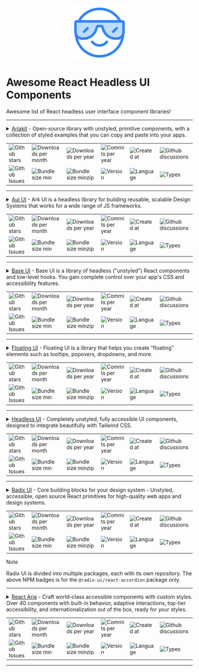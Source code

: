 
<p align="center">
  <img width="150" height="150" src="./assets/awesome.png">
</p>

# Awesome React Headless UI Components
Awesome list of React headless user interface component libraries!

---
<details>
    <summary><a href="https://ariakit.org">Ariakit</a> - Open-source library with unstyled, primitive components, with a collection of styled examples that you can copy and paste into your apps.</summary>

[![Ariakit github card](https://github-stats.h3.nu/api/pin/?username=ariakit&repo=ariakit)](https://github.com/ariakit/ariakit)
</details>

<table>
    <tr>
        <td>
            <img alt="Github stars" src="https://img.shields.io/github/stars/Ariakit/Ariakit?style=flat&logo=github&color=blue" />
        </td>
        <td>
            <img alt="Downloads per month" src="https://img.shields.io/npm/dm/%40ariakit%2Freact?style=flat&logo=npm&color=blue" />
        </td>
        <td>
            <img alt="Downloads per year" src="https://img.shields.io/npm/dy/%40ariakit%2Freact?style=flat&logo=npm&color=blue" />
        </td>
        <td>
            <img alt="Commits per year" src="https://img.shields.io/github/commit-activity/y/ariakit/ariakit?style=flat&logo=github&color=blue" />
        </td>
        <td>
            <img alt="Created at" src="https://img.shields.io/github/created-at/ariakit/ariakit?style=flat&logoColor=github&color=blue" />
        </td>
        <td>
            <img alt="Github discussions" src="https://img.shields.io/github/discussions/ariakit/ariakit?style=flat&logo=github&color=blue" />
        </td>
    </tr>
    <tr>
        <td>
            <img alt="Github Issues" src="https://img.shields.io/github/issues/ariakit/ariakit?style=flat&logo=github&color=blue" />
        </td>
        <td>
            <img alt="Bundle size min" src="https://img.shields.io/bundlephobia/min/%40ariakit%2Freact?style=flat&color=blue" />
        </td>
        <td>
            <img alt="Bundle size minzip" src="https://img.shields.io/bundlephobia/minzip/%40ariakit%2Freact?style=flat&color=blue" />
        </td>
        <td>
            <img alt="Version" src="https://img.shields.io/npm/v/%40ariakit%2Freact?style=flat&color=blue&logo=npm" />
        </td>
        <td>
            <img alt="Language" src="https://img.shields.io/github/languages/top/ariakit/ariakit?style=flat&color=blue" />
        </td>
        <td>
            <img alt="Types" src="https://img.shields.io/npm/types/%40ariakit%2Freact?style=flat&color=blue&logo=npm" />
        </td>
    </tr>
</table>

---

<details>
    <summary><a href="https://ark-ui.com/">Aui UI</a> - Ark UI is a headless library for building reusable, scalable Design Systems that works for a wide range of JS frameworks.</summary>

[![github card](https://github-stats.h3.nu/api/pin/?username=chakra-ui&repo=ark)](https://github.com/chakra-ui/ark)
</details>

<table>
    <tr>
        <td>
            <img alt="Github stars" src="https://img.shields.io/github/stars/chakra-ui/ark?style=flat&logo=github&color=blue" />
        </td>
        <td>
            <img alt="Downloads per month" src="https://img.shields.io/npm/dm/%40ark-ui%2Freact?style=flat&logo=npm&color=blue" />
        </td>
        <td>
            <img alt="Downloads per year" src="https://img.shields.io/npm/dy/%40ark-ui%2Freact?style=flat&logo=npm&color=blue" />
        </td>
        <td>
            <img alt="Commits per year" src="https://img.shields.io/github/commit-activity/y/chakra-ui/ark?style=flat&logo=github&color=blue" />
        </td>
        <td>
            <img alt="Created at" src="https://img.shields.io/github/created-at/chakra-ui/ark?style=flat&logoColor=github&color=blue" />
        </td>
        <td>
            <img alt="Github discussions" src="https://img.shields.io/github/discussions/chakra-ui/ark?style=flat&logo=github&color=blue" />
        </td>
    </tr>
    <tr>
        <td>
            <img alt="Github Issues" src="https://img.shields.io/github/issues/chakra-ui/ark?style=flat&logo=github&color=blue" />
        </td>
        <td>
            <img alt="Bundle size min" src="https://img.shields.io/bundlephobia/min/%40ark-ui%2Freact?style=flat&color=blue" />
        </td>
        <td>
            <img alt="Bundle size minzip" src="https://img.shields.io/bundlephobia/minzip/%40ark-ui%2Freact?style=flat&color=blue" />
        </td>
        <td>
            <img alt="Version" src="https://img.shields.io/npm/v/%40ark-ui%2Freact?style=flat&color=blue&logo=npm" />
        </td>
        <td>
            <img alt="Language " src="https://img.shields.io/github/languages/top/chakra-ui/ark?style=flat&color=blue" />
        </td>
        <td>
            <img alt="Types" src="https://img.shields.io/npm/types/%40ark-ui%2Freact?style=flat&color=blue&logo=npm" />
        </td>
    </tr>
</table>

---

<details>
    <summary><a href="https://mui.com/base-ui/">Base UI</a> - Base UI is a library of headless ("unstyled") React components and low-level hooks. You gain complete control over your app's CSS and accessibility features.</summary>

[![github card](https://github-stats.h3.nu/api/pin/?username=mui&repo=base-ui)](https://github.com/mui/base-ui)
</details>

<table>
    <tr>
        <td>
            <img alt="Github stars" src="https://img.shields.io/github/stars/mui/base-ui?style=flat&logo=github&color=blue" />
        </td>
        <td>
            <img alt="Downloads per month" src="https://img.shields.io/npm/dm/@mui/base?style=flat&logo=npm&color=blue" />
        </td>
        <td>
            <img alt="Downloads per year" src="https://img.shields.io/npm/dy/@mui/base?style=flat&logo=npm&color=blue" />
        </td>
        <td>
            <img alt="Commits per year" src="https://img.shields.io/github/commit-activity/y/mui/base-ui?style=flat&logo=github&color=blue" />
        </td>
        <td>
            <img alt="Created at" src="https://img.shields.io/github/created-at/mui/base-ui?style=flat&logoColor=github&color=blue" />
        </td>
        <td>
            <img alt="Github discussions" src="https://img.shields.io/github/discussions/mui/base-ui?style=flat&logo=github&color=blue" />
        </td>
    </tr>
    <tr>
        <td>
            <img alt="Github Issues" src="https://img.shields.io/github/issues/mui/base-ui?style=flat&logo=github&color=blue" />
        </td>
        <td>
            <img alt="Bundle size min" src="https://img.shields.io/bundlephobia/min/@mui/base?style=flat&color=blue" />
        </td>
        <td>
            <img alt="Bundle size minzip" src="https://img.shields.io/bundlephobia/minzip/@mui/base?style=flat&color=blue" />
        </td>
        <td>
            <img alt="Version" src="https://img.shields.io/npm/v/@mui/base?style=flat&color=blue&logo=npm" />
        </td>
        <td>
            <img alt="Language " src="https://img.shields.io/github/languages/top/mui/base-ui?style=flat&color=blue" />
        </td>
        <td>
            <img alt="Types" src="https://img.shields.io/npm/types/@mui/base?style=flat&color=blue&logo=npm" />
        </td>
    </tr>
</table>

---

<details>
    <summary><a href="https://floating-ui.com/">Floating UI</a> - Floating UI is a library that helps you create “floating” elements such as tooltips, popovers, dropdowns, and more.</summary>

[![github card](https://github-stats.h3.nu/api/pin/?username=floating-ui&repo=floating-ui)](https://github.com/floating-ui/floating-ui)
</details>

<table>
    <tr>
        <td>
            <img alt="Github stars" src="https://img.shields.io/github/stars/floating-ui/floating-ui?style=flat&logo=github&color=blue" />
        </td>
        <td>
            <img alt="Downloads per month" src="https://img.shields.io/npm/dm/%40floating-ui%2Freact?style=flat&logo=npm&color=blue" />
        </td>
        <td>
            <img alt="Downloads per year" src="https://img.shields.io/npm/dy/%40floating-ui%2Freact?style=flat&logo=npm&color=blue" />
        </td>
        <td>
            <img alt="Commits per year" src="https://img.shields.io/github/commit-activity/y/floating-ui/floating-ui?style=flat&logo=github&color=blue" />
        </td>
        <td>
            <img alt="Created at" src="https://img.shields.io/github/created-at/floating-ui/floating-ui?style=flat&logoColor=github&color=blue" />
        </td>
        <td>
            <img alt="Github discussions" src="https://img.shields.io/github/discussions/floating-ui/floating-ui?style=flat&logo=github&color=blue" />
        </td>
    </tr>
    <tr>
        <td>
            <img alt="Github Issues" src="https://img.shields.io/github/issues/floating-ui/floating-ui?style=flat&logo=github&color=blue" />
        </td>
        <td>
            <img alt="Bundle size min" src="https://img.shields.io/bundlephobia/min/%40floating-ui%2Freact?style=flat&color=blue" />
        </td>
        <td>
            <img alt="Bundle size minzip" src="https://img.shields.io/bundlephobia/minzip/%40floating-ui%2Freact?style=flat&color=blue" />
        </td>
        <td>
            <img alt="Version" src="https://img.shields.io/npm/v/%40floating-ui%2Freact?style=flat&color=blue&logo=npm" />
        </td>
        <td>
            <img alt="Language " src="https://img.shields.io/github/languages/top/floating-ui/floating-ui?style=flat&color=blue" />
        </td>
        <td>
            <img alt="Types" src="https://img.shields.io/npm/types/%40floating-ui%2Freact?style=flat&color=blue&logo=npm" />
        </td>
    </tr>
</table>

---



<details>
    <summary><a href="https://headlessui.com/">Headless UI</a> - Completely unstyled, fully accessible UI components, designed to integrate beautifully with Tailwind CSS.</summary>

[![github card](https://github-stats.h3.nu/api/pin/?username=tailwindlabs&repo=headlessui)](https://github.com/tailwindlabs/headlessui)
</details>

<table>
    <tr>
        <td>
            <img alt="Github stars" src="https://img.shields.io/github/stars/tailwindlabs/headlessui?style=flat&logo=github&color=blue" />
        </td>
        <td>
            <img alt="Downloads per month" src="https://img.shields.io/npm/dm/%40headlessui%2Freact?style=flat&logo=npm&color=blue" />
        </td>
        <td>
            <img alt="Downloads per year" src="https://img.shields.io/npm/dy/%40headlessui%2Freact?style=flat&logo=npm&color=blue" />
        </td>
        <td>
            <img alt="Commits per year" src="https://img.shields.io/github/commit-activity/y/tailwindlabs/headlessui?style=flat&logo=github&color=blue" />
        </td>
        <td>
            <img alt="Created at" src="https://img.shields.io/github/created-at/tailwindlabs/headlessui?style=flat&logoColor=github&color=blue" />
        </td>
        <td>
            <img alt="Github discussions" src="https://img.shields.io/github/discussions/tailwindlabs/headlessui?style=flat&logo=github&color=blue" />
        </td>
    </tr>
    <tr>
        <td>
            <img alt="Github Issues" src="https://img.shields.io/github/issues/tailwindlabs/headlessui?style=flat&logo=github&color=blue" />
        </td>
        <td>
            <img alt="Bundle size min" src="https://img.shields.io/bundlephobia/min/%40headlessui%2Freact?style=flat&color=blue" />
        </td>
        <td>
            <img alt="Bundle size minzip" src="https://img.shields.io/bundlephobia/minzip/%40headlessui%2Freact?style=flat&color=blue" />
        </td>
        <td>
            <img alt="Version" src="https://img.shields.io/npm/v/%40headlessui%2Freact?style=flat&color=blue&logo=npm" />
        </td>
        <td>
            <img alt="Language " src="https://img.shields.io/github/languages/top/tailwindlabs/headlessui?style=flat&color=blue" />
        </td>
        <td>
            <img alt="Types" src="https://img.shields.io/npm/types/%40headlessui%2Freact?style=flat&color=blue&logo=npm" />
        </td>
    </tr>
</table>

---


<details>
    <summary><a href="https://www.radix-ui.com/">Radix UI</a> - Core building blocks for your design system - Unstyled, accessible, open source React primitives for high-quality web apps and design systems.</summary>

[![github card](https://github-stats.h3.nu/api/pin/?username=radix-ui&repo=primitives)](https://github.com/radix-ui/primitives)
</details>

<table>
    <tr>
        <td>
            <img alt="Github stars" src="https://img.shields.io/github/stars/radix-ui/primitives?style=flat&logo=github&color=blue" />
        </td>
        <td>
            <img alt="Downloads per month" src="https://img.shields.io/npm/dm/%40radix-ui%2Freact-accordion?style=flat&logo=npm&color=blue" />
        </td>
        <td>
            <img alt="Downloads per year" src="https://img.shields.io/npm/dy/%40radix-ui%2Freact-accordion?style=flat&logo=npm&color=blue" />
        </td>
        <td>
            <img alt="Commits per year" src="https://img.shields.io/github/commit-activity/y/radix-ui/primitives?style=flat&logo=github&color=blue" />
        </td>
        <td>
            <img alt="Created at" src="https://img.shields.io/github/created-at/radix-ui/primitives?style=flat&logoColor=github&color=blue" />
        </td>
        <td>
            <img alt="Github discussions" src="https://img.shields.io/github/discussions/radix-ui/primitives?style=flat&logo=github&color=blue" />
        </td>
    </tr>
    <tr>
        <td>
            <img alt="Github Issues" src="https://img.shields.io/github/issues/radix-ui/primitives?style=flat&logo=github&color=blue" />
        </td>
        <td>
            <img alt="Bundle size min" src="https://img.shields.io/bundlephobia/min/%40radix-ui%2Freact-accordion?style=flat&color=blue" />
        </td>
        <td>
            <img alt="Bundle size minzip" src="https://img.shields.io/bundlephobia/minzip/%40radix-ui%2Freact-accordion?style=flat&color=blue" />
        </td>
        <td>
            <img alt="Version" src="https://img.shields.io/npm/v/%40radix-ui%2Freact-accordion?style=flat&color=blue&logo=npm" />
        </td>
        <td>
            <img alt="Language " src="https://img.shields.io/github/languages/top/radix-ui/primitives?style=flat&color=blue" />
        </td>
        <td>
            <img alt="Types" src="https://img.shields.io/npm/types/%40radix-ui%2Freact-accordion?style=flat&color=blue&logo=npm" />
        </td>
    </tr>
</table>


> [!NOTE]
> Radix UI is divided into multiple packages, each with its own repository. The above NPM badges is for the `@radix-ui/react-accordion` package only.

---


<details>
    <summary><a href="https://react-spectrum.adobe.com/react-aria/index.html">React Aria</a> - Craft world-class accessible components with custom styles. Over 40 components with built-in behavior, adaptive interactions, top-tier accessibility, and internationalization out of the box, ready for your styles.</summary>

[![github card](https://github-stats.h3.nu/api/pin/?username=adobe&repo=react-spectrum)](https://github.com/adobe/react-spectrum)
</details>

<table>
    <tr>
        <td>
            <img alt="Github stars" src="https://img.shields.io/github/stars/adobe/react-spectrum?style=flat&logo=github&color=blue" />
        </td>
        <td>
            <img alt="Downloads per month" src="https://img.shields.io/npm/dm/react-aria-components?style=flat&logo=npm&color=blue" />
        </td>
        <td>
            <img alt="Downloads per year" src="https://img.shields.io/npm/dy/react-aria-components?style=flat&logo=npm&color=blue" />
        </td>
        <td>
            <img alt="Commits per year" src="https://img.shields.io/github/commit-activity/y/adobe/react-spectrum?style=flat&logo=github&color=blue" />
        </td>
        <td>
            <img alt="Created at" src="https://img.shields.io/github/created-at/adobe/react-spectrum?style=flat&logoColor=github&color=blue" />
        </td>
        <td>
            <img alt="Github discussions" src="https://img.shields.io/github/discussions/adobe/react-spectrum?style=flat&logo=github&color=blue" />
        </td>
    </tr>
    <tr>
        <td>
            <img alt="Github Issues" src="https://img.shields.io/github/issues/adobe/react-spectrum?style=flat&logo=github&color=blue" />
        </td>
        <td>
            <img alt="Bundle size min" src="https://img.shields.io/bundlephobia/min/react-aria-components?style=flat&color=blue" />
        </td>
        <td>
            <img alt="Bundle size minzip" src="https://img.shields.io/bundlephobia/minzip/react-aria-components?style=flat&color=blue" />
        </td>
        <td>
            <img alt="Version" src="https://img.shields.io/npm/v/react-aria-components?style=flat&color=blue&logo=npm" />
        </td>
        <td>
            <img alt="Language " src="https://img.shields.io/github/languages/top/adobe/react-spectrum?style=flat&color=blue" />
        </td>
        <td>
            <img alt="Types" src="https://img.shields.io/npm/types/react-aria-components?style=flat&color=blue&logo=npm" />
        </td>
    </tr>
</table>

---

